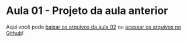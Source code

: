 # Aula 01 - Projeto da aula anterior

Aqui você pode [baixar os arquivos da aula 02](https://github.com/alura-cursos/Portifolio-HTML-e-CSS/archive/refs/heads/aula_2.zip) ou [acessar os arquivos no Github](https://github.com/alura-cursos/Portifolio-HTML-e-CSS/tree/aula_2)!